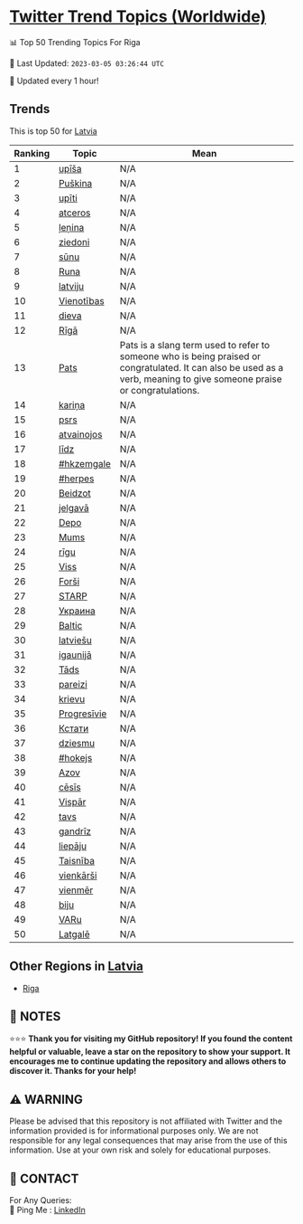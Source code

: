 [Twitter Trend Topics (Worldwide)](https://github.com/ErcinDedeoglu/Twitter-Trend-Topics)
==========


📊 Top 50 Trending Topics For Riga

📆 Last Updated: `2023-03-05 03:26:44 UTC`

🔧 Updated every 1 hour!


## Trends

This is top 50 for [Latvia](</Latvia>)

| Ranking | Topic | Mean |
| ------- | ------------ | ------------ |
| 1 | [upīša](http://twitter.com/search?q=up%c4%ab%c5%a1a) | N/A |
| 2 | [Puškina](http://twitter.com/search?q=Pu%c5%a1kina) | N/A |
| 3 | [upīti](http://twitter.com/search?q=up%c4%abti) | N/A |
| 4 | [atceros](http://twitter.com/search?q=atceros) | N/A |
| 5 | [ļeņina](http://twitter.com/search?q=%c4%bce%c5%86ina) | N/A |
| 6 | [ziedoni](http://twitter.com/search?q=ziedoni) | N/A |
| 7 | [sūnu](http://twitter.com/search?q=s%c5%abnu) | N/A |
| 8 | [Runa](http://twitter.com/search?q=Runa) | N/A |
| 9 | [latviju](http://twitter.com/search?q=latviju) | N/A |
| 10 | [Vienotības](http://twitter.com/search?q=Vienot%c4%abbas) | N/A |
| 11 | [dieva](http://twitter.com/search?q=dieva) | N/A |
| 12 | [Rīgā](http://twitter.com/search?q=R%c4%abg%c4%81) | N/A |
| 13 | [Pats](http://twitter.com/search?q=Pats) | Pats is a slang term used to refer to someone who is being praised or congratulated. It can also be used as a verb, meaning to give someone praise or congratulations. |
| 14 | [kariņa](http://twitter.com/search?q=kari%c5%86a) | N/A |
| 15 | [psrs](http://twitter.com/search?q=psrs) | N/A |
| 16 | [atvainojos](http://twitter.com/search?q=atvainojos) | N/A |
| 17 | [līdz](http://twitter.com/search?q=l%c4%abdz) | N/A |
| 18 | [#hkzemgale](http://twitter.com/search?q=%23hkzemgale) | N/A |
| 19 | [#herpes](http://twitter.com/search?q=%23herpes) | N/A |
| 20 | [Beidzot](http://twitter.com/search?q=Beidzot) | N/A |
| 21 | [jelgavā](http://twitter.com/search?q=jelgav%c4%81) | N/A |
| 22 | [Depo](http://twitter.com/search?q=Depo) | N/A |
| 23 | [Mums](http://twitter.com/search?q=Mums) | N/A |
| 24 | [rīgu](http://twitter.com/search?q=r%c4%abgu) | N/A |
| 25 | [Viss](http://twitter.com/search?q=Viss) | N/A |
| 26 | [Forši](http://twitter.com/search?q=For%c5%a1i) | N/A |
| 27 | [STARP](http://twitter.com/search?q=STARP) | N/A |
| 28 | [Украина](http://twitter.com/search?q=%d0%a3%d0%ba%d1%80%d0%b0%d0%b8%d0%bd%d0%b0) | N/A |
| 29 | [Baltic](http://twitter.com/search?q=Baltic) | N/A |
| 30 | [latviešu](http://twitter.com/search?q=latvie%c5%a1u) | N/A |
| 31 | [igaunijā](http://twitter.com/search?q=igaunij%c4%81) | N/A |
| 32 | [Tāds](http://twitter.com/search?q=T%c4%81ds) | N/A |
| 33 | [pareizi](http://twitter.com/search?q=pareizi) | N/A |
| 34 | [krievu](http://twitter.com/search?q=krievu) | N/A |
| 35 | [Progresīvie](http://twitter.com/search?q=Progres%c4%abvie) | N/A |
| 36 | [Кстати](http://twitter.com/search?q=%d0%9a%d1%81%d1%82%d0%b0%d1%82%d0%b8) | N/A |
| 37 | [dziesmu](http://twitter.com/search?q=dziesmu) | N/A |
| 38 | [#hokejs](http://twitter.com/search?q=%23hokejs) | N/A |
| 39 | [Azov](http://twitter.com/search?q=Azov) | N/A |
| 40 | [cēsīs](http://twitter.com/search?q=c%c4%93s%c4%abs) | N/A |
| 41 | [Vispār](http://twitter.com/search?q=Visp%c4%81r) | N/A |
| 42 | [tavs](http://twitter.com/search?q=tavs) | N/A |
| 43 | [gandrīz](http://twitter.com/search?q=gandr%c4%abz) | N/A |
| 44 | [liepāju](http://twitter.com/search?q=liep%c4%81ju) | N/A |
| 45 | [Taisnība](http://twitter.com/search?q=Taisn%c4%abba) | N/A |
| 46 | [vienkārši](http://twitter.com/search?q=vienk%c4%81r%c5%a1i) | N/A |
| 47 | [vienmēr](http://twitter.com/search?q=vienm%c4%93r) | N/A |
| 48 | [biju](http://twitter.com/search?q=biju) | N/A |
| 49 | [VARu](http://twitter.com/search?q=VARu) | N/A |
| 50 | [Latgalē](http://twitter.com/search?q=Latgal%c4%93) | N/A |



## Other Regions in [Latvia](</Latvia>)

* [Riga](</Latvia/Riga.md>)



## 📝 NOTES

⭐⭐⭐ **Thank you for visiting my GitHub repository! If you found the content helpful or valuable, leave a star on the repository to show your support. It encourages me to continue updating the repository and allows others to discover it. Thanks for your help!**


## ⚠️ WARNING

Please be advised that this repository is not affiliated with Twitter and the information provided is for informational purposes only. We are not responsible for any legal consequences that may arise from the use of this information. Use at your own risk and solely for educational purposes.


## 📨 CONTACT

 For Any Queries:  
            🏓 Ping Me : [LinkedIn](https://www.linkedin.com/in/ercindedeoglu/)
